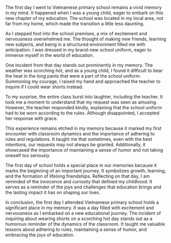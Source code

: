 The first day I went to Vietnamese primary school remains a vivid memory in my mind. It happened when I was a young child, eager to embark on this new chapter of my education. The school was located in my local area, not far from my home, which made the transition a little less daunting.

As I stepped foot into the school premises, a mix of excitement and nervousness overwhelmed me. The thought of making new friends, learning new subjects, and being in a structured environment filled me with anticipation. I was dressed in my brand-new school uniform, eager to immerse myself in the world of education.

One incident from that day stands out prominently in my memory. The weather was scorching hot, and as a young child, I found it difficult to bear the heat in the long pants that were a part of the school uniform. Summoning my courage, I raised my hand and approached the teacher to inquire if I could wear shorts instead.

To my surprise, the entire class burst into laughter, including the teacher. It took me a moment to understand that my request was seen as amusing. However, the teacher responded kindly, explaining that the school uniform had to be worn according to the rules. Although disappointed, I accepted her response with grace.

This experience remains etched in my memory because it marked my first encounter with classroom dynamics and the importance of adhering to rules and regulations. It taught me that sometimes, even with the best intentions, our requests may not always be granted. Additionally, it showcased the importance of maintaining a sense of humor and not taking oneself too seriously.

The first day of school holds a special place in our memories because it marks the beginning of an important journey. It symbolizes growth, learning, and the formation of lifelong friendships. Reflecting on that day, I am reminded of the innocence and curiosity that defined my childhood. It serves as a reminder of the joys and challenges that education brings and the lasting impact it has on shaping our lives.

In conclusion, the first day I attended Vietnamese primary school holds a significant place in my memory. It was a day filled with excitement and nervousness as I embarked on a new educational journey. The incident of inquiring about wearing shorts on a scorching hot day stands out as a humorous reminder of the dynamics of the classroom. It taught me valuable lessons about adhering to rules, maintaining a sense of humor, and embracing the joys of education.